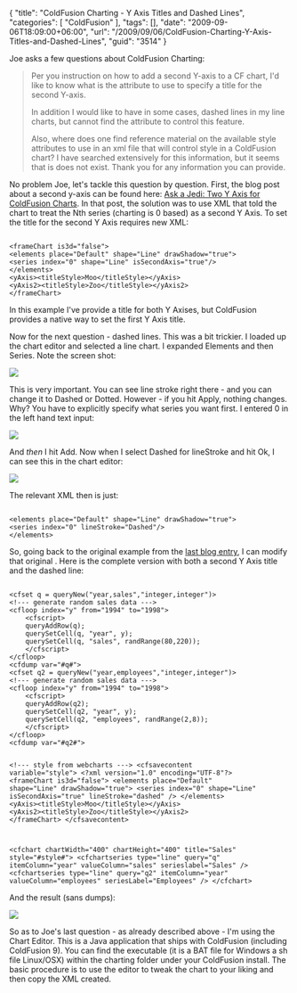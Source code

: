 {
	"title": "ColdFusion Charting - Y Axis Titles and Dashed Lines",
	"categories": [
		"ColdFusion"
	],
	"tags": [],
	"date": "2009-09-06T18:09:00+06:00",
	"url": "/2009/09/06/ColdFusion-Charting-Y-Axis-Titles-and-Dashed-Lines",
	"guid": "3514"
}

Joe asks a few questions about ColdFusion Charting:

<blockquote>
Per you instruction on how to add a second Y-axis to a CF chart, I'd like to know what is the attribute to use to specify a title for the second Y-axis.

In addition I would like to have in some cases, dashed lines in my line charts, but cannot find the attribute to control this feature.

Also, where does one find reference material on the available style attributes to use in an xml file that will control style in a ColdFusion chart? I have searched extensively for this information, but it seems that is does not exist.
Thank you for any information you can provide.
</blockquote>

No problem Joe, let's tackle this question by question. First, the blog post about a second y-axis can be found here: <a href="http://www.raymondcamden.com/index.cfm/2008/11/11/Ask-a-Jedi-Two-yAxis-for-ColdFusion-Charts">Ask a Jedi: Two Y Axis for ColdFusion Charts</a>. In that post, the solution was to use XML that told the chart to treat the Nth series (charting is 0 based) as a second Y Axis. To set the title for the second Y Axis requires new XML:
<!--more-->
<code>
&lt;frameChart is3d="false"&gt;
&lt;elements place="Default" shape="Line" drawShadow="true"&gt;
&lt;series index="0" shape="Line" isSecondAxis="true"/&gt;
&lt;/elements&gt;
&lt;yAxis&gt;&lt;titleStyle&gt;Moo&lt;/titleStyle&gt;&lt;/yAxis&gt;
&lt;yAxis2&gt;&lt;titleStyle&gt;Zoo&lt;/titleStyle&gt;&lt;/yAxis2&gt;
&lt;/frameChart&gt;
</code>

In this example I've provide a title for both Y Axises, but ColdFusion provides a native way to set the first Y Axis title. 

Now for the next question - dashed lines. This was a bit trickier. I loaded up the chart editor and selected a line chart. I expanded Elements and then Series. Note the screen shot:

<img src="http://static.raymondcamden.com/images/cfjedi/Picture 256.png" />

This is very important. You can see line stroke right there - and you can change it to Dashed or Dotted. However - if you hit Apply, nothing changes. Why? You have to explicitly specify what series you want first. I entered 0 in the left hand text input:

<img src="http://static.raymondcamden.com/images/cfjedi/Picture 337.png" />

And <i>then</i> I hit Add. Now when I select Dashed for lineStroke and hit Ok, I can see this in the chart editor:

<img src="http://static.raymondcamden.com/images/cfjedi/Picture 415.png" />

The relevant XML then is just:

<code>
&lt;elements place="Default" shape="Line" drawShadow="true"&gt;
&lt;series index="0" lineStroke="Dashed"/&gt;
&lt;/elements&gt;
</code>

So, going back to the original example from the <a href="http://www.coldfusionjedi.com/index.cfm/2008/11/11/Ask-a-Jedi-Two-yAxis-for-ColdFusion-Charts">last blog entry</a>, I can modify that original <series>. Here is the complete version with both a second Y Axis title and the dashed line:

<code>
&lt;cfset q = queryNew("year,sales","integer,integer")&gt;
&lt;!--- generate random sales data ---&gt;
&lt;cfloop index="y" from="1994" to="1998"&gt;
    &lt;cfscript&gt;
    queryAddRow(q);
    querySetCell(q, "year", y);
    querySetCell(q, "sales", randRange(80,220));
    &lt;/cfscript&gt;
&lt;/cfloop&gt;
&lt;cfdump var="#q#"&gt;
&lt;cfset q2 = queryNew("year,employees","integer,integer")&gt;
&lt;!--- generate random sales data ---&gt;
&lt;cfloop index="y" from="1994" to="1998"&gt;
    &lt;cfscript&gt;
    queryAddRow(q2);
    querySetCell(q2, "year", y);
    querySetCell(q2, "employees", randRange(2,8));
    &lt;/cfscript&gt;
&lt;/cfloop&gt;
&lt;cfdump var="#q2#"&gt;

&lt;!--- style from webcharts ---&gt;
&lt;cfsavecontent variable="style"&gt;
&lt;?xml version="1.0" encoding="UTF-8"?&gt;
&lt;frameChart is3d="false"&gt;
&lt;elements place="Default" shape="Line" drawShadow="true"&gt;
&lt;series index="0" shape="Line" isSecondAxis="true" lineStroke="dashed" /&gt;
&lt;/elements&gt;
&lt;yAxis&gt;&lt;titleStyle&gt;Moo&lt;/titleStyle&gt;&lt;/yAxis&gt;
&lt;yAxis2&gt;&lt;titleStyle&gt;Zoo&lt;/titleStyle&gt;&lt;/yAxis2&gt;
&lt;/frameChart&gt;
&lt;/cfsavecontent&gt;

&lt;cfchart chartWidth="400" chartHeight="400" title="Sales" style="#style#"&gt;
    &lt;cfchartseries type="line" query="q" itemColumn="year" valueColumn="sales" serieslabel="Sales" /&gt;
    &lt;cfchartseries type="line" query="q2" itemColumn="year" valueColumn="employees" seriesLabel="Employees" /&gt;
&lt;/cfchart&gt;
</code>

And the result (sans dumps):
 
<img src="http://static.raymondcamden.com/images/cfjedi/Picture 58.png" />

So as to Joe's last question - as already described above - I'm using the Chart Editor. This is a Java application that ships with ColdFusion (including ColdFusion 9). You can find the executable (it is a BAT file for Windows a sh file Linux/OSX) within the charting folder under your ColdFusion install. The basic procedure is to use the editor to tweak the chart to your liking and then copy the XML created.